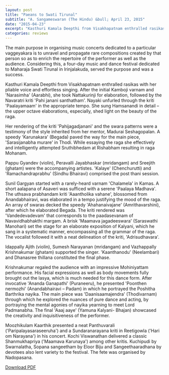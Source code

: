 ```yaml
---
layout: post
title: "Paeans to Swati Tirunal"
subtitle: "A. Sangameswaran (The Hindu) &bull; April 23, 2015"
date: "2015-04-23"
excerpt: "Kasthuri Kamala Deepthi from Visakhapatnam enthralled rasikas with her pliable voice and effortless singing...Her rendering of the kriti 'Pahijagadjanani' and the swara patterns were a testimony of the style inherited from her mentor, Madurai Seshagopalan."
categories: reviews
---
```


The main purpose in organising music concerts dedicated to a particular vaggeyakara is to unravel and propagate rare compositions created by that person so as to enrich the repertoire of the performer as well as the audience. Considering this, a four-day music and dance festival dedicated to Maharaja Swati Tirunal in Irinjalakuda, served the purpose and was a success.

Kasthuri Kamala Deepthi from Visakhapatnam enthralled rasikas with her pliable voice and effortless singing. After the initial Kamboji varnam and 'Narasimha' (Aarabhi), she took Nattakurinji for elaboration, followed by the Navaratri kriti 'Pahi janani santhatham'. Nayaki unfurled through the kriti 'Paalayamaam' in the appropriate tempo. She sung Hamsanandi in detail – the upper octave elaborations, especially, shed light on the beauty of the raga.

Her rendering of the kriti 'Pahijagadjanani' and the swara patterns were a testimony of the style inherited from her mentor, Madurai Seshagopalan. A speedy 'Karunakara' (Begada) paved the way for the main piece, 'Sarasijanabha murare' in Thodi. While essaying the raga she effectively and intelligently attempted Sruthibhedam at Rishabham resulting in raga Mohanam.

Pappu Gyandev (violin), Peravalli Jayabhaskar (mridangam) and Sreejith (ghatam) were the accompanying artistes. 'Kalaye' (Chenchurutti) and 'Ramachandraprabhu' (Sindhu Bhairavi) comprised the post thani session.

Sunil Gargyan started with a rarely-heard varnam 'Chalamela' in Kamas. A short aalapana of Asaveri was sufficed with a serene 'Paalaya Madhava'. The uthsava prabhandam kriti 'Aaantholika vahane', blossomed from Anandabhairavi, was elaborated in a tempo justifying the mood of the raga. An array of swaras decked the speedy 'Ahahanaivajane' (Amrithavarshini), after which he elaborated Begada. The kriti rendered was 'Vandedevadevam' that corresponds to the paadasevanam of Navavidhabhakthi margam. A brisk 'Maamava jagadeeswara' (Saraswathi Manohari) set the stage for an elaborate exposition of Kalyani, which he sang in a systematic manner, encompassing all the grammar of the raga. The vocalist followed it with a neat delineation of the kriti, 'Adrisudhavara'.

Idappally Ajith (violin), Sumesh Narayanan (mridangam) and Vazhappally Krishnakumar (ghatam) supported the singer. 'Kaanthanodu' (Neelambari) and Dhanasree thillana constituted the final phase.

Krishnakumar regaled the audience with an impressive Mohiniyattam performance. His facial expressions as well as body movements fully brought out the lasya, which is much needed for this dance form. After invocative 'Ananda Ganapathi' (Puraneeru), he presented 'Poonthen nermozhi' (Anandabhairavi – Padam) in which he portrayed the Poshitha Barthrika nayika. The main piece was 'Daanisaamajendra' (Thodivarnam) through which he explored the nuances of pure dance and acting, by portraying the mental agonies of nayika yearning to meet Lord Padmanabha. The final 'Aaaj aaye' (Yamuna Kalyani- Bhajan) showcased the creativity and inquisitiveness of the performer.

Moozhikulam Kaarthik presented a neat Panthuvarali ('Paripalayasaraseeruha') and a Sundaranarayana kriti in Reetigowla ('Hari om
Narayana') in his concert. Kochi Viswanathan delivered a classic Shanmukhapriya ('Maamava Karunaya') among other kritis. Kuchipudi by Swarnalatha, Sopana sangeetham by Eloor Biju and Sangeethaaradhana by devotees also lent variety to the festival. The fete was organised by Nadopasana.

[Download PDF]()
